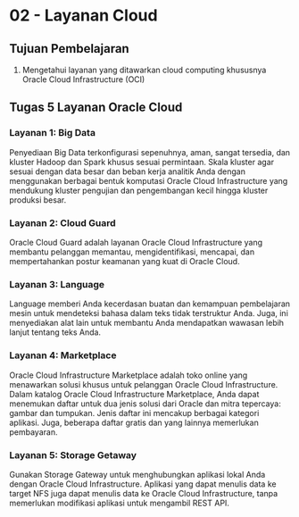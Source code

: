 # 02 - Layanan Cloud

## Tujuan Pembelajaran

1. Mengetahui layanan yang ditawarkan cloud computing khususnya Oracle Cloud
Infrastructure (OCI)

## Tugas 5 Layanan Oracle Cloud

### Layanan 1: Big Data

Penyediaan Big Data terkonfigurasi sepenuhnya, aman, sangat tersedia, dan kluster Hadoop dan Spark khusus sesuai permintaan. Skala kluster agar sesuai dengan data besar dan beban kerja analitik Anda dengan menggunakan berbagai bentuk komputasi Oracle Cloud Infrastructure yang mendukung kluster pengujian dan pengembangan kecil hingga kluster produksi besar.

### Layanan 2: Cloud Guard

Oracle Cloud Guard adalah layanan Oracle Cloud Infrastructure yang membantu pelanggan memantau, mengidentifikasi, mencapai, dan mempertahankan postur keamanan yang kuat di Oracle Cloud.


### Layanan 3: Language

Language memberi Anda kecerdasan buatan dan kemampuan pembelajaran mesin untuk mendeteksi bahasa dalam teks tidak terstruktur Anda. Juga, ini menyediakan alat lain untuk membantu Anda mendapatkan wawasan lebih lanjut tentang teks Anda.


### Layanan 4: Marketplace

Oracle Cloud Infrastructure Marketplace adalah toko online yang menawarkan solusi khusus untuk pelanggan Oracle Cloud Infrastructure. Dalam katalog Oracle Cloud Infrastructure Marketplace, Anda dapat menemukan daftar untuk dua jenis solusi dari Oracle dan mitra tepercaya: gambar dan tumpukan. Jenis daftar ini mencakup berbagai kategori aplikasi. Juga, beberapa daftar gratis dan yang lainnya memerlukan pembayaran.

### Layanan 5: Storage Getaway

Gunakan Storage Gateway untuk menghubungkan aplikasi lokal Anda dengan Oracle Cloud Infrastructure. Aplikasi yang dapat menulis data ke target NFS juga dapat menulis data ke Oracle Cloud Infrastructure, tanpa memerlukan modifikasi aplikasi untuk mengambil REST API.